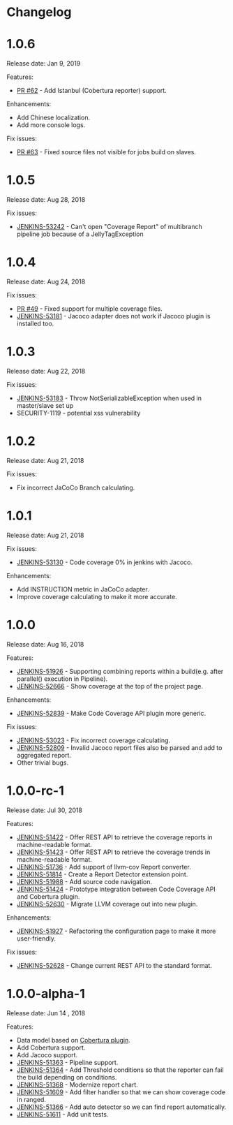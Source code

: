Changelog
===
# 1.0.6
Release date: Jan 9, 2019

Features:
* [PR #62](https://github.com/jenkinsci/code-coverage-api-plugin/pull/62) - Add Istanbul (Cobertura reporter) support.

Enhancements:
* Add Chinese localization.
* Add more console logs.

Fix issues:
* [PR #63](https://github.com/jenkinsci/code-coverage-api-plugin/pull/63) - Fixed source files not visible for jobs build on slaves.


# 1.0.5
Release date: Aug 28, 2018

Fix issues:
* [JENKINS-53242](https://issues.jenkins-ci.org/browse/JENKINS-53242) - Can't open "Coverage Report" of multibranch pipeline job because of a JellyTagException


# 1.0.4
Release date: Aug 24, 2018

Fix issues:
* [PR #49](https://github.com/jenkinsci/code-coverage-api-plugin/pull/49) - Fixed support for multiple coverage files.
* [JENKINS-53181](https://issues.jenkins-ci.org/browse/JENKINS-53181) - Jacoco adapter does not work if Jacoco plugin is installed too.

# 1.0.3
Release date: Aug 22, 2018

Fix issues:
* [JENKINS-53183](https://issues.jenkins-ci.org/browse/JENKINS-53183) - Throw NotSerializableException when used in master/slave set up
* SECURITY-1119 - potential xss vulnerability

# 1.0.2
Release date: Aug 21, 2018

Fix issues:
* Fix incorrect JaCoCo Branch calculating.

# 1.0.1
Release date: Aug 21, 2018

Fix issues:
* [JENKINS-53130](https://issues.jenkins-ci.org/browse/JENKINS-53130) - Code coverage 0% in jenkins with Jacoco.

Enhancements:
* Add INSTRUCTION metric in JaCoCo adapter.
* Improve coverage calculating to make it more accurate.

# 1.0.0

Release date: Aug 16, 2018

Features: 

* [JENKINS-51926](https://issues.jenkins-ci.org/browse/JENKINS-51926) - Supporting combining reports within a build(e.g. after parallel() execution in Pipeline).
* [JENKINS-52666](https://issues.jenkins-ci.org/browse/JENKINS-52666) - Show coverage at the top of the project page.

Enhancements:

* [JENKINS-52839](https://issues.jenkins-ci.org/browse/JENKINS-52839) - Make Code Coverage API plugin more generic.

Fix issues:

* [JENKINS-53023](https://issues.jenkins-ci.org/browse/JENKINS-53023) - Fix incorrect coverage calculating. 
* [JENKINS-52809](https://issues.jenkins-ci.org/browse/JENKINS-52809) - Invalid Jacoco report files also be parsed and add to aggregated report.
* Other trivial bugs.

# 1.0.0-rc-1

Release date: Jul 30, 2018

Features:

* [JENKINS-51422](https://issues.jenkins-ci.org/browse/JENKINS-51422) - Offer REST API to retrieve the coverage reports in machine-readable format.
* [JENKINS-51423](https://issues.jenkins-ci.org/browse/JENKINS-51423) - Offer REST API to retrieve the coverage trends in machine-readable format.
* [JENKINS-51736](https://issues.jenkins-ci.org/browse/JENKINS-51736) - Add support of llvm-cov Report converter.
* [JENKINS-51814](https://issues.jenkins-ci.org/browse/JENKINS-51814) - Create a Report Detector extension point.
* [JENKINS-51988](https://issues.jenkins-ci.org/browse/JENKINS-51988) - Add source code navigation.
* [JENKINS-51424](https://issues.jenkins-ci.org/browse/JENKINS-51424) - Prototype integration between Code Coverage API and Cobertura plugin.
* [JENKINS-52630](https://issues.jenkins-ci.org/browse/JENKINS-52630) - Migrate LLVM coverage out into new plugin.

Enhancements:

* [JENKINS-51927](https://issues.jenkins-ci.org/browse/JENKINS-51927) - Refactoring the configuration page to make it more user-friendly.

Fix issues:
* [JENKINS-52628](https://issues.jenkins-ci.org/browse/JENKINS-52628) - Change current REST API to the standard format.

# 1.0.0-alpha-1

Release date: Jun 14 , 2018

Features:

* Data model based on [Cobertura plugin](https://github.com/jenkinsci/cobertura-plugin).
* Add Cobertura support.
* Add Jacoco support.
* [JENKINS-51363](https://issues.jenkins-ci.org/browse/JENKINS-51363) - Pipeline support.
* [JENKINS-51364](https://issues.jenkins-ci.org/browse/JENKINS-51364) - Add Threshold conditions so that the reporter can fail the build depending on conditions.
* [JENKINS-51368](https://issues.jenkins-ci.org/browse/JENKINS-51368) - Modernize report chart.
* [JENKINS-51609](https://issues.jenkins-ci.org/browse/JENKINS-51609) - Add filter handler so that we can show coverage code in ranged.
* [JENKINS-51366](https://issues.jenkins-ci.org/browse/JENKINS-51366) - Add auto detector so we can find report automatically.
* [JENKINS-51611](https://issues.jenkins-ci.org/browse/JENKINS-51611) - Add unit tests.
